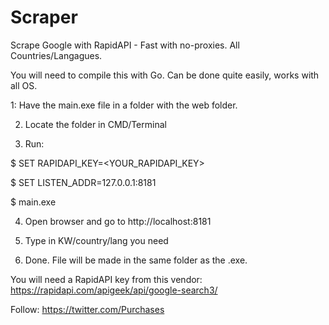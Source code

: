 # Scraper
Scrape Google with RapidAPI - Fast with no-proxies. All Countries/Langagues.

You will need to compile this with Go. Can be done quite easily, works with all OS.

1: Have the main.exe file in a folder with the web folder.

2. Locate the folder in CMD/Terminal

3. Run:

$ SET RAPIDAPI_KEY=<YOUR_RAPIDAPI_KEY>

$ SET LISTEN_ADDR=127.0.0.1:8181 

$ main.exe

4. Open browser and go to http://localhost:8181

5. Type in KW/country/lang you need

6. Done. File will be made in the same folder as the .exe.

You will need a RapidAPI key from this vendor: https://rapidapi.com/apigeek/api/google-search3/

Follow: https://twitter.com/Purchases

